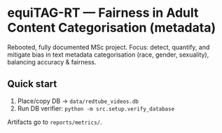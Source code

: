 # equiTAG-RT — Fairness in Adult Content Categorisation (metadata)

Rebooted, fully documented MSc project. Focus: detect, quantify, and mitigate bias in text metadata categorisation (race, gender, sexuality), balancing accuracy & fairness.

## Quick start
1) Place/copy DB → `data/redtube_videos.db`
2) Run DB verifier: `python -m src.setup.verify_database`

Artifacts go to `reports/metrics/`.
